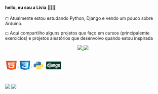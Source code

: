 <div>
 <h4  font = "Courier, monospace" >hello, eu sou a Lívia 🙋‍♀️😊</h4>

◻ Atualmente estou estudando Python, Django e vendo um pouco sobre Arduino.
 
◻ Aqui compartilho alguns projetos que faço em cursos (principalemte exercícios) e projetos aleatórios que desenvolvo quando estou inspirada
</div>
 <div>
<div align = "center" >
  <a href="https://github.com/liviaandressa">
  <img height = "180em" src = "https://github-readme-stats.vercel.app/api?username=liviaandressa&show_icons=true&theme=react&include_all_commits=true&count_private=true" />
  <img height = "180em" src = "https://github-readme-stats.vercel.app/api/top-langs/?username=liviaandressa&layout=compact&langs_count=7&theme=react" />
</div
    
 <div style = "display: inline_block"> <br>
    <img align = "center" alt = "HTML" height = "30" width = "40" src = "https://raw.githubusercontent.com/devicons/devicon/master/icons/html5/html5-original.svg ">
    <img align = "center" alt = "CSS" height = "30" width = "40" src = "https://raw.githubusercontent.com/devicons/devicon/master/icons/css3/css3-original.svg ">
    <img align = "center" alt = "Python" height = "30" width = "40" src = "https://raw.githubusercontent.com/devicons/devicon/master/icons/python/python-original.svg ">
   <img align = "center" alt = "Django" height = "60" width = "50" src = "https://github.com/devicons/devicon/blob/master/icons/django/django-original.svg">
  
</div>
  
  ##
  
<div>
  <a href = "mailto:liviaandressa61@gmail.com"> <img src = "https://img.shields.io/badge/Gmail-D14836?style=for-the-badge&logo=gmail&logoColor=white" target = "_ blank"></a>
  <a href="https://www.linkedin.com/in/lívia-santos-4b9885206" target="_blank"> <img src = https://img.shields.io/badge/LinkedIn-0077B5?style=for-the-badge&logo=linkedin&logoColor=white> </a> 
</div>
